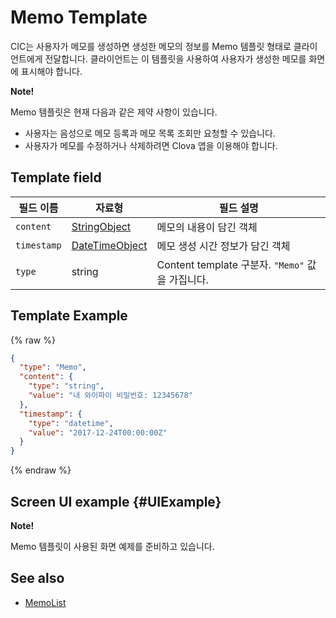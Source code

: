 # Memo Template
CIC는 사용자가 메모를 생성하면 생성한 메모의 정보를 Memo 템플릿 형태로 클라이언트에게 전달합니다. 클라이언트는 이 템플릿을 사용하여 사용자가 생성한 메모를 화면에 표시해야 합니다.

<div class="note">
<p><strong>Note!</strong></p>
<p>Memo 템플릿은 현재 다음과 같은 제약 사항이 있습니다.</p>
<ul>
  <li>사용자는 음성으로 메모 등록과 메모 목록 조회만 요청할 수 있습니다.</li>
  <li>사용자가 메모를 수정하거나 삭제하려면 Clova 앱을 이용해야 합니다.</li>
</ul>
</div>

## Template field

| 필드 이름       | 자료형    | 필드 설명                     |
|---------------|---------|-----------------------------|
| `content`     | [StringObject](/CIC/References/ContentTemplates/Shared_Objects.md#StringObject)     | 메모의 내용이 담긴 객체  |
| `timestamp`   | [DateTimeObject](/CIC/References/ContentTemplates/Shared_Objects.md#DateTimeObject) | 메모 생성 시간 정보가 담긴 객체 |
| `type`        | string                                                                              | Content template 구분자. `"Memo"` 값을 가집니다.             |

## Template Example

{% raw %}

```json
{
  "type": "Memo",
  "content": {
    "type": "string",
    "value": "내 와이파이 비밀번호: 12345678"
  },
  "timestamp": {
    "type": "datetime",
    "value": "2017-12-24T00:00:00Z"
  }
}
```

{% endraw %}

## Screen UI example {#UIExample}

<div class="note">
<p><strong>Note!</strong></p>
<p>Memo 템플릿이 사용된 화면 예제를 준비하고 있습니다.</p>
</div>

## See also
* [MemoList](/CIC/References/ContentTemplates/MemoList.md)
